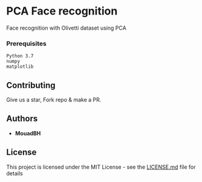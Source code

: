 # PCA Face recognition

Face recognition with Olivetti dataset using PCA

### Prerequisites

```
Python 3.7
numpy
matplotlib
```

## Contributing

Give us a star, Fork repo & make a PR.

## Authors

* **MouadBH**

## License

This project is licensed under the MIT License - see the [LICENSE.md](LICENSE.md) file for details

